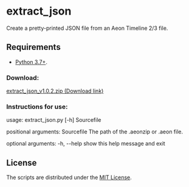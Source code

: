 # extract_json

Create a pretty-printed JSON file from an Aeon Timeline 2/3 file.

## Requirements

- [Python 3.7+](https://www.python.org). 

### Download:

[extract_json_v1.0.2.zip (Download link)](https://raw.githubusercontent.com/peter88213/paeon/main/extract_json/dist/extract_json_v1.0.2.zip)

### Instructions for use:

usage: extract_json.py [-h] Sourcefile

positional arguments:
  Sourcefile  The path of the .aeonzip or .aeon file.

optional arguments:
  -h, --help  show this help message and exit


## License

The scripts are distributed under the [MIT License](http://www.opensource.org/licenses/mit-license.php).